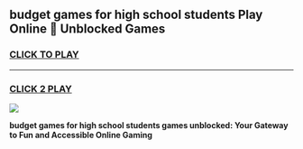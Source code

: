 
## budget games for high school students Play Online 👋 Unblocked Games
<h3>
<a href="https://news.freeplayer.one?title=budget_games_for_high_school_students&ref=17GH">CLICK TO PLAY</a></h3>
<hr>

<h3>
<a href="https://news.freeplayer.one?title=budget_games_for_high_school_students&ref=17GH">CLICK 2 PLAY</a>
  
</h3>

<a href="https://news.freeplayer.one?title=budget_games_for_high_school_students&ref=17GH/"><img src="https://clearcache.store/games.png"></a>


**budget games for high school students games unblocked: Your Gateway to Fun and Accessible Online Gaming**
